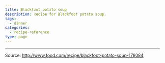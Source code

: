 ```yaml
---
title: Blackfoot potato soup
description: Recipe for Blackfoot potato soup.
tags:
  - dinner
categories:
  - recipe-reference
type: page
---
```


---

Source: <http://www.food.com/recipe/blackfoot-potato-soup-178084>